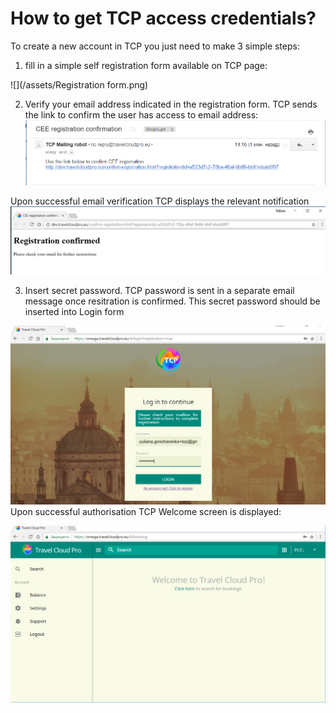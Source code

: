 # How to get TCP access credentials?

To create a new account in TCP you just need to make 3 simple steps:

1. fill in a simple self registration form available on TCP page:

![](/assets/Registration form.png)

2. Verify your email address indicated in the registration form. TCP sends the link to confirm the user has access to email address:![](/assets/EmailVerification.png)

Upon successful email verification TCP displays the relevant notification![](/assets/RegistrationSuccessfulpng)

3. Insert secret password. TCP password is sent in a separate email message once resitration is confirmed. This secret password should be inserted into Login form

![](/assets/LoginForm.png)Upon successful authorisation TCP Welcome screen is displayed:

![](/assets/WelcomeScreen.png)

